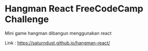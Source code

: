 # Hangman React FreeCodeCamp Challenge

Mini game hangman dibangun menggunakan react

Link : https://saturndust.github.io/hangman-react/
